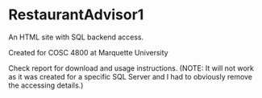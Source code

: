 # RestaurantAdvisor1

An HTML site with SQL backend access.

Created for COSC 4800 at Marquette University

Check report for download and usage instructions. (NOTE: It will not work as it was created for a specific SQL Server and I had to obviously remove the accessing details.) 
